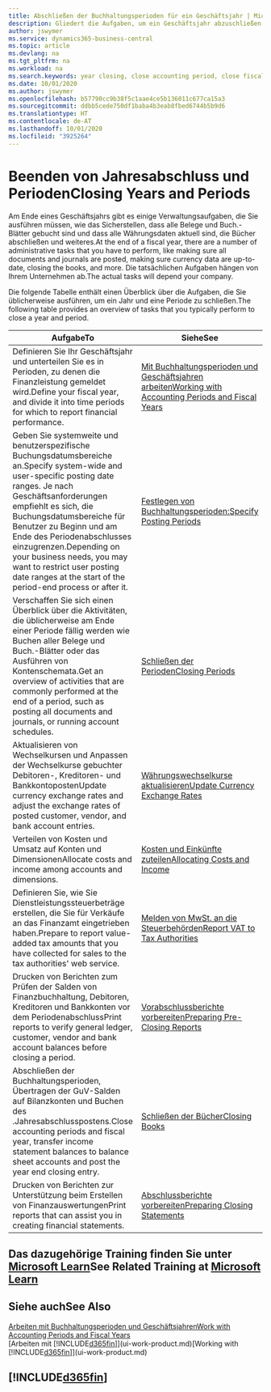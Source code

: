 ```yaml
---
title: Abschließen der Buchhaltungsperioden für ein Geschäftsjahr | Microsoft Docs
description: Gliedert die Aufgaben, um ein Geschäftsjahr abzuschließen oder Buchhaltungsperiode, beispielsweise der Belege und die Buch.-Blätter sind vergewissernd gebucht überprüfend und Bankguthaben.
author: jswymer
ms.service: dynamics365-business-central
ms.topic: article
ms.devlang: na
ms.tgt_pltfrm: na
ms.workload: na
ms.search.keywords: year closing, close accounting period, close fiscal year, bank account detailed trial balance
ms.date: 10/01/2020
ms.author: jswymer
ms.openlocfilehash: b57790cc9b38f5c1aae4ce5b136011c677ca15a3
ms.sourcegitcommit: ddbb5cede750df1baba4b3eab8fbed6744b5b9d6
ms.translationtype: HT
ms.contentlocale: de-AT
ms.lasthandoff: 10/01/2020
ms.locfileid: "3925264"
---
```

# <a name="closing-years-and-periods"></a><span data-ttu-id="03aba-103">Beenden von Jahresabschluss und Perioden</span><span class="sxs-lookup"><span data-stu-id="03aba-103">Closing Years and Periods</span></span>

<span data-ttu-id="03aba-104">Am Ende eines Geschäftsjahrs gibt es einige Verwaltungsaufgaben, die Sie ausführen müssen, wie das Sicherstellen, dass alle Belege und Buch.-Blätter gebucht sind und dass alle Währungsdaten aktuell sind, die Bücher abschließen und weiteres.</span><span class="sxs-lookup"><span data-stu-id="03aba-104">At the end of a fiscal year, there are a number of administrative tasks that you have to perform, like making sure all documents and journals are posted, making sure currency data are up-to-date, closing the books, and more.</span></span> <span data-ttu-id="03aba-105">Die tatsächlichen Aufgaben hängen von Ihrem Unternehmen ab.</span><span class="sxs-lookup"><span data-stu-id="03aba-105">The actual tasks will depend your company.</span></span>

<span data-ttu-id="03aba-106">Die folgende Tabelle enthält einen Überblick über die Aufgaben, die Sie üblicherweise ausführen, um ein Jahr und eine Periode zu schließen.</span><span class="sxs-lookup"><span data-stu-id="03aba-106">The following table provides an overview of tasks that you typically perform to close a year and period.</span></span>

| <span data-ttu-id="03aba-107">Aufgabe</span><span class="sxs-lookup"><span data-stu-id="03aba-107">To</span></span> | <span data-ttu-id="03aba-108">Siehe</span><span class="sxs-lookup"><span data-stu-id="03aba-108">See</span></span> |
| --- | --- |
| <span data-ttu-id="03aba-109">Definieren Sie Ihr Geschäftsjahr und unterteilen Sie es in Perioden, zu denen die Finanzleistung gemeldet wird.</span><span class="sxs-lookup"><span data-stu-id="03aba-109">Define your fiscal year, and divide it into time periods for which to report financial performance.</span></span> | [<span data-ttu-id="03aba-110">Mit Buchhaltungsperioden und Geschäftsjahren arbeiten</span><span class="sxs-lookup"><span data-stu-id="03aba-110">Working with Accounting Periods and Fiscal Years</span></span>](finance-accounting-periods-and-fiscal-years.md)|
| <span data-ttu-id="03aba-111">Geben Sie systemweite und benutzerspezifische Buchungsdatumsbereiche an.</span><span class="sxs-lookup"><span data-stu-id="03aba-111">Specify system-wide and user-specific posting date ranges.</span></span> <span data-ttu-id="03aba-112">Je nach Geschäftsanforderungen empfiehlt es sich, die Buchungsdatumsbereiche für Benutzer zu Beginn und am Ende des Periodenabschlusses einzugrenzen.</span><span class="sxs-lookup"><span data-stu-id="03aba-112">Depending on your business needs, you may want to restrict user posting date ranges at the start of the period-end process or after it.</span></span> |[<span data-ttu-id="03aba-113">Festlegen von Buchhaltungsperioden:</span><span class="sxs-lookup"><span data-stu-id="03aba-113">Specify Posting Periods</span></span>](finance-how-specify-posting-periods.md) |
| <span data-ttu-id="03aba-114">Verschaffen Sie sich einen Überblick über die Aktivitäten, die üblicherweise am Ende einer Periode fällig werden wie Buchen aller Belege und Buch.-Blätter oder das Ausführen von Kontenschemata.</span><span class="sxs-lookup"><span data-stu-id="03aba-114">Get an overview of activities that are commonly performed at the end of a period, such as posting all documents and journals, or running account schedules.</span></span> |[<span data-ttu-id="03aba-115">Schließen der Perioden</span><span class="sxs-lookup"><span data-stu-id="03aba-115">Closing Periods</span></span>](year-how-complete-period-end-processes.md) |
| <span data-ttu-id="03aba-116">Aktualisieren von Wechselkursen und Anpassen der Wechselkurse gebuchter Debitoren-, Kreditoren- und Bankkontoposten</span><span class="sxs-lookup"><span data-stu-id="03aba-116">Update currency exchange rates and adjust the exchange rates of posted customer, vendor, and bank account entries.</span></span> |[<span data-ttu-id="03aba-117">Währungswechselkurse aktualisieren</span><span class="sxs-lookup"><span data-stu-id="03aba-117">Update Currency Exchange Rates</span></span>](finance-how-update-currencies.md) |
| <span data-ttu-id="03aba-118">Verteilen von Kosten und Umsatz auf Konten und Dimensionen</span><span class="sxs-lookup"><span data-stu-id="03aba-118">Allocate costs and income among accounts and dimensions.</span></span> |[<span data-ttu-id="03aba-119">Kosten und Einkünfte zuteilen</span><span class="sxs-lookup"><span data-stu-id="03aba-119">Allocating Costs and Income</span></span>](year-allocate-costs-income.md) |
| <span data-ttu-id="03aba-120">Definieren Sie, wie Sie Dienstleistungssteuerbeträge erstellen, die Sie für Verkäufe an das Finanzamt eingetrieben haben.</span><span class="sxs-lookup"><span data-stu-id="03aba-120">Prepare to report value-added tax amounts that you have collected for sales to the tax authorities' web service.</span></span> |[<span data-ttu-id="03aba-121">Melden von MwSt. an die Steuerbehörden</span><span class="sxs-lookup"><span data-stu-id="03aba-121">Report VAT to Tax Authorities</span></span>](finance-how-report-vat.md)|
| <span data-ttu-id="03aba-122">Drucken von Berichten zum Prüfen der Salden von Finanzbuchhaltung, Debitoren, Kreditoren und Bankkonten vor dem Periodenabschluss</span><span class="sxs-lookup"><span data-stu-id="03aba-122">Print reports to verify general ledger, customer, vendor and bank account balances before closing a period.</span></span> |[<span data-ttu-id="03aba-123">Vorabschlussberichte vorbereiten</span><span class="sxs-lookup"><span data-stu-id="03aba-123">Preparing Pre-Closing Reports</span></span>](year-prepare-preclose-reports.md) |
| <span data-ttu-id="03aba-124">Abschließen der Buchhaltungsperioden, Übertragen der GuV-Salden auf Bilanzkonten und Buchen des .Jahresabschlusspostens.</span><span class="sxs-lookup"><span data-stu-id="03aba-124">Close accounting periods and fiscal year, transfer income statement balances to balance sheet accounts and post the year end closing entry.</span></span> |[<span data-ttu-id="03aba-125">Schließen der Bücher</span><span class="sxs-lookup"><span data-stu-id="03aba-125">Closing Books</span></span>](year-close-books.md) |
| <span data-ttu-id="03aba-126">Drucken von Berichten zur Unterstützung beim Erstellen von Finanzauswertungen</span><span class="sxs-lookup"><span data-stu-id="03aba-126">Print reports that can assist you in creating financial statements.</span></span> |[<span data-ttu-id="03aba-127">Abschlussberichte vorbereiten</span><span class="sxs-lookup"><span data-stu-id="03aba-127">Preparing Closing Statements</span></span>](year-prepare-close-statement.md) |

## <a name="see-related-training-at-microsoft-learn"></a><span data-ttu-id="03aba-128">Das dazugehörige Training finden Sie unter [Microsoft Learn](/learn/modules/close-fiscal-year-dynamics-365-business-central/index)</span><span class="sxs-lookup"><span data-stu-id="03aba-128">See Related Training at [Microsoft Learn](/learn/modules/close-fiscal-year-dynamics-365-business-central/index)</span></span>

## <a name="see-also"></a><span data-ttu-id="03aba-129">Siehe auch</span><span class="sxs-lookup"><span data-stu-id="03aba-129">See Also</span></span>

[<span data-ttu-id="03aba-130">Arbeiten mit Buchhaltungsperioden und Geschäftsjahren</span><span class="sxs-lookup"><span data-stu-id="03aba-130">Work with Accounting Periods and Fiscal Years</span></span>](finance-accounting-periods-and-fiscal-years.md)  
<span data-ttu-id="03aba-131">[Arbeiten mit [!INCLUDE[d365fin](includes/d365fin_md.md)]](ui-work-product.md)</span><span class="sxs-lookup"><span data-stu-id="03aba-131">[Working with [!INCLUDE[d365fin](includes/d365fin_md.md)]](ui-work-product.md)</span></span>

## [!INCLUDE[d365fin](includes/free_trial_md.md)]  
